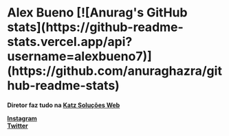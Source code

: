 <h1>
Alex Bueno
 [![Anurag's GitHub stats](https://github-readme-stats.vercel.app/api?username=alexbueno7)](https://github.com/anuraghazra/github-readme-stats)
  
<h4>

Diretor faz tudo na [Katz Soluções Web](https://www.katzweb.com.br/)


  
[Instagram](https://www.instagram.com/alex_fbueno) <br>
[Twitter](https://twitter.com/Alex_Bueno_7)
